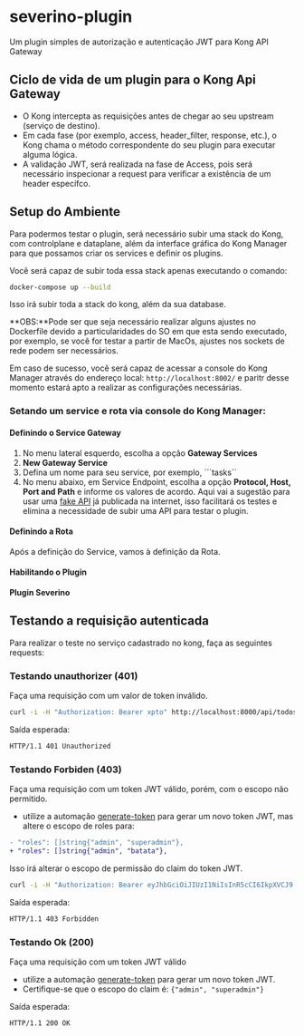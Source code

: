 # severino-plugin
Um plugin simples de autorização e autenticação JWT para Kong API Gateway


## Ciclo de vida de um plugin para o Kong Api Gateway
* O Kong intercepta as requisições antes de chegar ao seu upstream (serviço de destino).
* Em cada fase (por exemplo, access, header_filter, response, etc.), o Kong chama o método correspondente do seu plugin para executar alguma lógica.
* A validação JWT, será realizada na fase de Access, pois será necessário inspecionar a request para verificar a existência de um header específco.

## Setup do Ambiente
Para podermos testar o plugin, será necessário subir uma stack do Kong, com controlplane e dataplane, além da interface gráfica do Kong Manager para que possamos criar os services e definir os plugins.

Você será capaz de subir toda essa stack apenas executando o comando:
```bash
docker-compose up --build
```

Isso irá subir toda a stack do kong, além da sua database.

**OBS:**Pode ser que seja necessário realizar alguns ajustes no Dockerfile devido a particularidades do SO em que esta sendo executado, por exemplo, se você for testar a partir de MacOs, ajustes nos sockets de rede podem ser necessários.

Em caso de sucesso, você será capaz de acessar a console do Kong Manager através do endereço local: ```http://localhost:8002/``` e paritr desse momento estará apto a realizar as configurações necessárias.

### Setando um service e rota via console do Kong Manager:

#### Definindo o Service Gateway
1. No menu lateral esquerdo, escolha a opção **Gateway Services**
2. **New Gateway Service**
3. Defina um nome para seu service, por exemplo, ```tasks``
4. No menu abaixo, em Service Endpoint, escolha a opção **Protocol, Host, Port and Path** e informe os valores de acordo. Aqui vai a sugestão para usar uma [fake API](https://jsonplaceholder.typicode.com/) já publicada na internet, isso facilitará os testes e elimina a necessidade de subir uma API para testar o plugin.

#### Definindo a Rota
Após a definição do Service, vamos à definição da Rota.

#### Habilitando o Plugin

**Plugin Severino**

## Testando a requisição autenticada
Para realizar o teste no serviço cadastrado no kong, faça as seguintes requests:

### Testando unauthorizer (401)
Faça uma requisição com um valor de token inválido.
```bash
curl -i -H "Authorization: Bearer xpto" http://localhost:8000/api/todos/1
```

Saída esperada:
```bash
HTTP/1.1 401 Unauthorized
```
### Testando Forbiden (403)
Faça uma requisição com um token JWT válido, porém, com o escopo não permitido.

* utilize a automação [generate-token](./generate-token/main.go) para gerar um novo token JWT, mas altere o escopo de roles para:
```diff
- "roles": []string{"admin", "superadmin"},
+ "roles": []string{"admin", "batata"},
```

Isso irá alterar o escopo de permissão do claim do token JWT. 

```bash
curl -i -H "Authorization: Bearer eyJhbGciOiJIUzI1NiIsInR5cCI6IkpXVCJ9.eyJpc3MiOiJteS1pc3N1ZXIiLCJyb2xlcyI6WyJhZG1pbiIsImJhdGF0YSJdfQ.QznRmiKR0SNd5m2r_fB1guVdpZj_HA2FX1b4C3rLFhw" http://localhost:8000/api/todos/1
```

Saída esperada:
```bash
HTTP/1.1 403 Forbidden
```
### Testando Ok (200)
Faça uma requisição com um token JWT válido

* utilize a automação [generate-token](./generate-token/main.go) para gerar um novo token JWT.
* Certifique-se que o escopo do claim é: ```{"admin", "superadmin"}```

Saída esperada:
```bash
HTTP/1.1 200 OK
```


